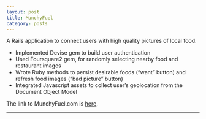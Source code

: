 ```yaml
---
layout: post
title: MunchyFuel
category: posts
---
```


A Rails application to connect users with high quality pictures of local food. 

+ Implemented Devise gem to build user authentication
+ Used Foursquare2 gem, for randomly selecting nearby food and restaurant images
+ Wrote Ruby methods to persist desirable foods (“want” button) and refresh food images (“bad picture” button)
+ Integrated Javascript assets to collect user’s geolocation from the Document Object Model 

The link to MunchyFuel.com is [here][here].  

---
[here]: http://munchyfuel.com/